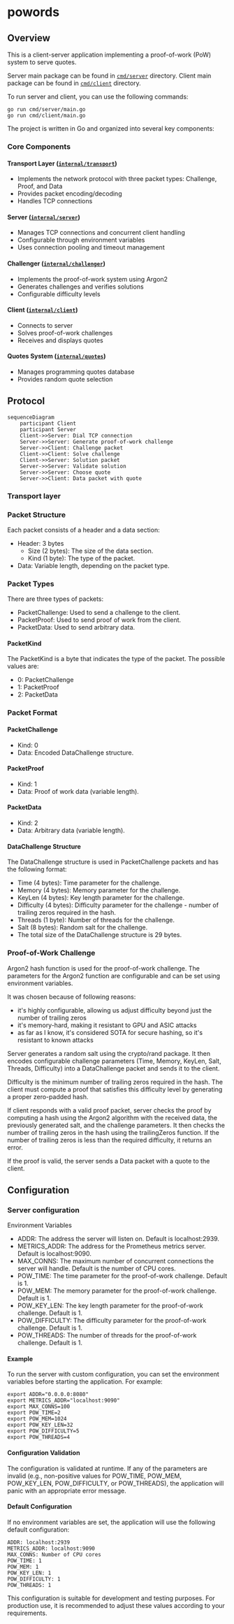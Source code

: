 # powords


## Overview

This is a client-server application implementing a proof-of-work (PoW) system to serve quotes. 

Server main package can be found in [`cmd/server`](cmd/server) directory.
Client main package can be found in [`cmd/client`](cmd/client) directory.

To run server and client, you can use the following commands:

```
go run cmd/server/main.go
go run cmd/client/main.go
```


The project is written in Go and organized into several key components:

### Core Components

#### Transport Layer ([`internal/transport`](internal/transport))
- Implements the network protocol with three packet types: Challenge, Proof, and Data
- Provides packet encoding/decoding
- Handles TCP connections

#### Server ([`internal/server`](internal/server))
- Manages TCP connections and concurrent client handling
- Configurable through environment variables
- Uses connection pooling and timeout management

#### Challenger ([`internal/challenger`](internal/challenger))
- Implements the proof-of-work system using Argon2
- Generates challenges and verifies solutions
- Configurable difficulty levels

#### Client ([`internal/client`](internal/client))
- Connects to server
- Solves proof-of-work challenges
- Receives and displays quotes

#### Quotes System ([`internal/quotes`](internal/quotes))
- Manages programming quotes database
- Provides random quote selection


## Protocol

```mermaid
sequenceDiagram
    participant Client
    participant Server
    Client->>Server: Dial TCP connection
    Server->>Server: Generate proof-of-work challenge
    Server->>Client: Challenge packet
    Client->>Client: Solve challenge
    Client->>Server: Solution packet
    Server->>Server: Validate solution
    Server->>Server: Choose quote
    Server->>Client: Data packet with quote
```

### Transport layer

### Packet Structure
Each packet consists of a header and a data section:

- Header: 3 bytes
  - Size (2 bytes): The size of the data section.
  - Kind (1 byte): The type of the packet.
- Data: Variable length, depending on the packet type.

### Packet Types
There are three types of packets:

- PacketChallenge: Used to send a challenge to the client.
- PacketProof: Used to send proof of work from the client.
- PacketData: Used to send arbitrary data.


#### PacketKind
The PacketKind is a byte that indicates the type of the packet. The possible values are:

- 0: PacketChallenge
- 1: PacketProof
- 2: PacketData

### Packet Format

#### PacketChallenge
- Kind: 0
- Data: Encoded DataChallenge structure.

#### PacketProof
- Kind: 1
- Data: Proof of work data (variable length).

#### PacketData
- Kind: 2
- Data: Arbitrary data (variable length).

#### DataChallenge Structure
The DataChallenge structure is used in PacketChallenge packets and has the following format:

- Time (4 bytes): Time parameter for the challenge.
- Memory (4 bytes): Memory parameter for the challenge.
- KeyLen (4 bytes): Key length parameter for the challenge.
- Difficulty (4 bytes): Difficulty parameter for the challenge - number of trailing zeros required in the hash.
- Threads (1 byte): Number of threads for the challenge.
- Salt (8 bytes): Random salt for the challenge.
- The total size of the DataChallenge structure is 29 bytes.

### Proof-of-Work Challenge

Argon2 hash function is used for the proof-of-work challenge. The parameters for the Argon2 function are configurable and can be set using environment variables. 

It was chosen because of following reasons:
- it's highly configurable, allowing us adjust difficulty beyond just the number of trailing zeros
- it's memory-hard, making it resistant to GPU and ASIC attacks
- as far as I know, it's considered SOTA for secure hashing, so it's resistant to known attacks

Server generates a random salt using the crypto/rand package.
It then encodes configurable challenge parameters (Time, Memory, KeyLen, Salt, Threads, Difficulty) into a DataChallenge packet and sends it to the client.

Difficulty is the minimum number of trailing zeros required in the hash. The client must compute a proof that satisfies this difficulty level by generating a proper zero-padded hash.

If client responds with a valid proof packet, server checks the proof by computing a hash using the Argon2 algorithm with the received data, the previously generated salt, and the challenge parameters. It then checks the number of trailing zeros in the hash using the trailingZeros function. If the number of trailing zeros is less than the required difficulty, it returns an error.

If the proof is valid, the server sends a Data packet with a quote to the client.

## Configuration

### Server configuration

Environment Variables
- ADDR: The address the server will listen on. Default is localhost:2939.
- METRICS_ADDR: The address for the Prometheus metrics server. Default is localhost:9090.
- MAX_CONNS: The maximum number of concurrent connections the server will handle. Default is the number of CPU cores.
- POW_TIME: The time parameter for the proof-of-work challenge. Default is 1.
- POW_MEM: The memory parameter for the proof-of-work challenge. Default is 1.
- POW_KEY_LEN: The key length parameter for the proof-of-work challenge. Default is 1.
- POW_DIFFICULTY: The difficulty parameter for the proof-of-work challenge. Default is 1.
- POW_THREADS: The number of threads for the proof-of-work challenge. Default is 1.

#### Example
To run the server with custom configuration, you can set the environment variables before starting the application. For example:

```
export ADDR="0.0.0.0:8080"
export METRICS_ADDR="localhost:9090"
export MAX_CONNS=100
export POW_TIME=2
export POW_MEM=1024
export POW_KEY_LEN=32
export POW_DIFFICULTY=5
export POW_THREADS=4
```

#### Configuration Validation
The configuration is validated at runtime. If any of the parameters are invalid (e.g., non-positive values for POW_TIME, POW_MEM, POW_KEY_LEN, POW_DIFFICULTY, or POW_THREADS), the application will panic with an appropriate error message.

#### Default Configuration
If no environment variables are set, the application will use the following default configuration:

```
ADDR: localhost:2939
METRICS_ADDR: localhost:9090
MAX_CONNS: Number of CPU cores
POW_TIME: 1
POW_MEM: 1
POW_KEY_LEN: 1
POW_DIFFICULTY: 1
POW_THREADS: 1
```

This configuration is suitable for development and testing purposes. For production use, it is recommended to adjust these values according to your requirements.